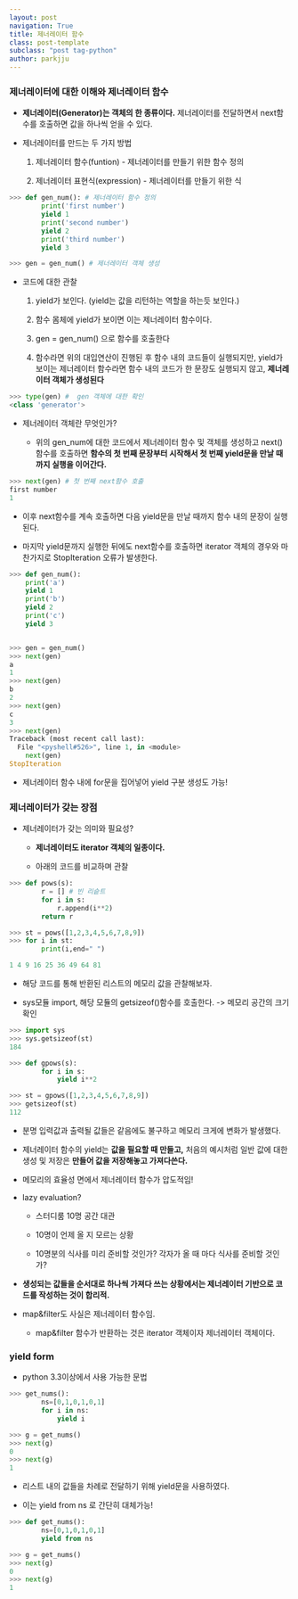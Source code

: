 ```yaml
---
layout: post
navigation: True
title: 제너레이터 함수
class: post-template
subclass: "post tag-python"
author: parkjju
---
```


### 제너레이터에 대한 이해와 제너레이터 함수

- **제너레이터(Generator)는 객체의 한 종류이다.** 제너레이터를 전달하면서 next함수를 호출하면 값을 하나씩 얻을 수 있다.

- 제너레이터를 만드는 두 가지 방법

  1. 제너레이터 함수(funtion) - 제너레이터를 만들기 위한 함수 정의

  2. 제너레이터 표현식(expression) - 제너레이터를 만들기 위한 식

```python
>>> def gen_num(): # 제너레이터 함수 정의
        print('first number')
        yield 1
        print('second number')
        yield 2
        print('third number')
        yield 3

>>> gen = gen_num() # 제너레이터 객체 생성
```

- 코드에 대한 관찰

  1. yield가 보인다. (yield는 값을 리턴하는 역할을 하는듯 보인다.)

  2. 함수 몸체에 yield가 보이면 이는 제너레이터 함수이다.

  3. gen = gen_num() 으로 함수를 호출한다

  4. 함수라면 위의 대입연산이 진행된 후 함수 내의 코드들이 실행되지만, yield가 보이는 제너레이터 함수라면 함수 내의 코드가 한 문장도 실행되지 않고, **제너레이터 객체가 생성된다**

```python
>>> type(gen) #  gen 객체에 대한 확인
<class 'generator'>
```

- 제너레이터 객체란 무엇인가?

  - 위의 gen_num에 대한 코드에서 제너레이터 함수 및 객체를 생성하고 next() 함수를 호출하면 **함수의 첫 번째 문장부터 시작해서 첫 번째 yield문을 만날 때까지 실행을 이어간다.**

```python
>>> next(gen) # 첫 번째 next함수 호출
first number
1
```

- 이후 next함수를 계속 호출하면 다음 yield문을 만날 때까지 함수 내의 문장이 실행된다.

* 마지막 yield문까지 실행한 뒤에도 next함수를 호출하면 iterator 객체의 경우와 마찬가지로 StopIteration 오류가 발생한다.

```python
>>> def gen_num():
	print('a')
	yield 1
	print('b')
	yield 2
	print('c')
	yield 3


>>> gen = gen_num()
>>> next(gen)
a
1
>>> next(gen)
b
2
>>> next(gen)
c
3
>>> next(gen)
Traceback (most recent call last):
  File "<pyshell#526>", line 1, in <module>
    next(gen)
StopIteration
```

- 제너레이터 함수 내에 for문을 집어넣어 yield 구분 생성도 가능!

### 제너레이터가 갖는 장점

- 제너레이터가 갖는 의미와 필요성?

  - **제너레이터도 iterator 객체의 일종이다.**

  - 아래의 코드를 비교하며 관찰

```python
>>> def pows(s):
        r = [] # 빈 리슽트
        for i in s:
            r.append(i**2)
        return r

>>> st = pows([1,2,3,4,5,6,7,8,9])
>>> for i in st:
        print(i,end=" ")

1 4 9 16 25 36 49 64 81
```

- 해당 코드를 통해 반환된 리스트의 메모리 값을 관찰해보자.

- sys모듈 import, 해당 모듈의 getsizeof()함수를 호출한다. -> 메모리 공간의 크기 확인

```python
>>> import sys
>>> sys.getsizeof(st)
184
```

```python
>>> def gpows(s):
        for i in s:
            yield i**2

>>> st = gpows([1,2,3,4,5,6,7,8,9])
>>> getsizeof(st)
112
```

- 분명 입력값과 출력될 값들은 같음에도 불구하고 메모리 크게에 변화가 발생했다.

- 제너레이터 함수의 yield는 **값을 필요할 때 만들고,** 처음의 예시처럼 일반 값에 대한 생성 및 저장은 **만들어 값을 저장해놓고 가져다쓴다.**

- 메모리의 효율성 면에서 제너레이터 함수가 압도적임!

- lazy evaluation?

  - 스터디룸 10명 공간 대관

  - 10명이 언제 올 지 모르는 상황

  - 10명분의 식사를 미리 준비할 것인가? 각자가 올 때 마다 식사를 준비할 것인가?

- **생성되는 값들을 순서대로 하나씩 가져다 쓰는 상황에서는 제너레이터 기반으로 코드를 작성하는 것이 합리적.**

- map&filter도 사실은 제너레이터 함수임.

  - map&filter 함수가 반환하는 것은 iterator 객체이자 제너레이터 객체이다.

### yield form

- python 3.3이상에서 사용 가능한 문법

```python
>>> get_nums():
        ns=[0,1,0,1,0,1]
        for i in ns:
            yield i

>>> g = get_nums()
>>> next(g)
0
>>> next(g)
1
```

- 리스트 내의 값들을 차례로 전달하기 위해 yield문을 사용하였다.

- 이는 yield from ns 로 간단히 대체가능!

```python
>>> def get_nums():
        ns=[0,1,0,1,0,1]
        yield from ns

>>> g = get_nums()
>>> next(g)
0
>>> next(g)
1
```

